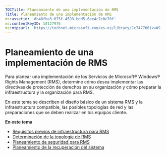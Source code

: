 ```yaml
---
TOCTitle: Planeamiento de una implementación de RMS
Title: Planeamiento de una implementación de RMS
ms:assetid: 'db48fba3-675f-4598-bdd5-6ee4c7c0e70f'
ms:contentKeyID: 18127976
ms:mtpsurl: 'https://technet.microsoft.com/es-es/library/Cc747766(v=WS.10)'
---
```


Planeamiento de una implementación de RMS
=========================================

Para planear una implementación de los Servicios de Microsoft® Windows® Rights Management (RMS), determine cómo desea implementar las directivas de protección de derechos en su organización y cómo preparar la infraestructura y la organización para RMS.

En este tema se describen el diseño básico de un sistema RMS y la infraestructura compatible, las posibles topologías de red y las preparaciones que se deben realizar en los equipos cliente.

**En este tema**

-   [Requisitos previos de infraestructura para RMS](https://technet.microsoft.com/a132ed26-77e7-4061-9850-8dd246cee2b9)
-   [Determinación de la topología de RMS](https://technet.microsoft.com/bf516f7d-b3a1-4e7f-971f-bfab1db41812)
-   [Planeamiento de seguridad para RMS](https://technet.microsoft.com/eb0fa784-1246-44aa-be31-2c332db7d09c)
-   [Planeamiento de la recuperación del sistema](https://technet.microsoft.com/a7779ffd-7a94-4e13-b846-0ffd00608e02)
